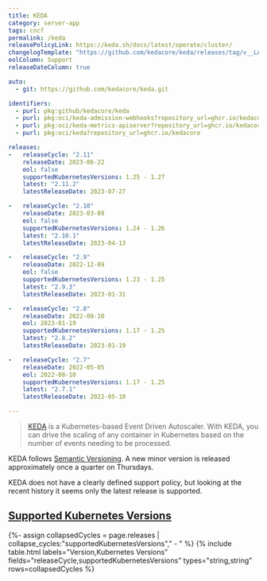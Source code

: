 ```yaml
---
title: KEDA
category: server-app
tags: cncf
permalink: /keda
releasePolicyLink: https://keda.sh/docs/latest/operate/cluster/
changelogTemplate: "https://github.com/kedacore/keda/releases/tag/v__LATEST__"
eolColumn: Support
releaseDateColumn: true

auto:
  - git: https://github.com/kedacore/keda.git

identifiers:
  - purl: pkg:github/kedacore/keda
  - purl: pkg:oci/keda-admission-webhooks?repository_url=ghcr.io/kedacore
  - purl: pkg:oci/keda-metrics-apiserver?repository_url=ghcr.io/kedacore
  - purl: pkg:oci/keda?repository_url=ghcr.io/kedacore

releases:
-   releaseCycle: "2.11"
    releaseDate: 2023-06-22
    eol: false
    supportedKubernetesVersions: 1.25 - 1.27
    latest: "2.11.2"
    latestReleaseDate: 2023-07-27

-   releaseCycle: "2.10"
    releaseDate: 2023-03-09
    eol: false
    supportedKubernetesVersions: 1.24 - 1.26
    latest: "2.10.1"
    latestReleaseDate: 2023-04-13

-   releaseCycle: "2.9"
    releaseDate: 2022-12-09
    eol: false
    supportedKubernetesVersions: 1.23 - 1.25
    latest: "2.9.3"
    latestReleaseDate: 2023-01-31

-   releaseCycle: "2.8"
    releaseDate: 2022-08-10
    eol: 2023-01-19
    supportedKubernetesVersions: 1.17 - 1.25
    latest: "2.8.2"
    latestReleaseDate: 2023-01-19

-   releaseCycle: "2.7"
    releaseDate: 2022-05-05
    eol: 2022-08-10
    supportedKubernetesVersions: 1.17 - 1.25
    latest: "2.7.1"
    latestReleaseDate: 2022-05-10

---
```


> [KEDA](https://keda.sh/) is a Kubernetes-based Event Driven Autoscaler. With KEDA, you can drive
> the scaling of any container in Kubernetes based on the number of events needing to be processed.

KEDA follows [Semantic Versioning](https://github.com/kedacore/governance/blob/main/RELEASES.md).
A new minor version is released approximately once a quarter on Thursdays.

KEDA does not have a clearly defined support policy, but looking at the recent history it seems only the latest release is supported.

## [Supported Kubernetes Versions](https://keda.sh/docs/latest/operate/cluster/#kubernetes-compatibility)

{%- assign collapsedCycles = page.releases | collapse_cycles:"supportedKubernetesVersions"," - " %}
{% include table.html
labels="Version,Kubernetes Versions"
fields="releaseCycle,supportedKubernetesVersions"
types="string,string"
rows=collapsedCycles %}
